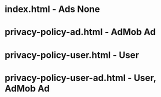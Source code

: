 # index.html - Ads None
# privacy-policy-ad.html - AdMob Ad
# privacy-policy-user.html - User
# privacy-policy-user-ad.html - User, AdMob Ad
